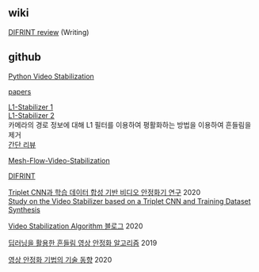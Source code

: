 ## wiki

[DIFRINT review](https://github.com/soraennon/VideoStabilization/wiki/DIFRINT,-TOG20-Review) (Writing)

## github

[Python Video Stabilization](https://github.com/AdamSpannbauer/python_video_stab)

[papers](https://github.com/ishank-juneja/Video-Stabilization)

[L1-Stabilizer 1](https://github.com/VAIBHAV-2303/VideoStabilization)  
[L1-Stabilizer 2](https://github.com/ishit/L1Stabilizer)  
카메라의 경로 정보에 대해 L1 필터를 이용하여 평활화하는 방법을 이용하여 흔들림을 제거  
[간단 리뷰](https://raspberrypicamera.tistory.com/category/OpenCV%EB%A5%BC%20%ED%99%9C%EC%9A%A9%ED%95%98%EA%B8%B0/Video%20Stabilization%20%EC%9E%90%EB%A3%8C)  


[Mesh-Flow-Video-Stabilization](https://github.com/sudheerachary/Mesh-Flow-Video-Stabilization)

[DIFRINT](https://github.com/jinsc37/DIFRINT)
  
  
  
[Triplet CNN과 학습 데이터 합성 기반 비디오 안정화기 연구](http://www.kibme.org/resources/journal/20200605095913394.pdf) 2020  
[Study on the Video Stabilizer based on a Triplet CNN and Training Dataset Synthesis](http://www.kpubs.org/article/articleMain.kpubs?articleANo=BSGHC3_2020_v25n3_428)


[Video Stabilization Algorithm 블로그](https://jdselectron.tistory.com/m/87) 2020  


[딥러닝을 활용한 흔들림 영상 안정화 알고리즘](https://www.earticle.net/Article/A350455) 2019  

[영상 안정화 기법의 기술 동향](http://www.dbpia.co.kr/journal/articleDetail?nodeId=NODE09312116) 2020




